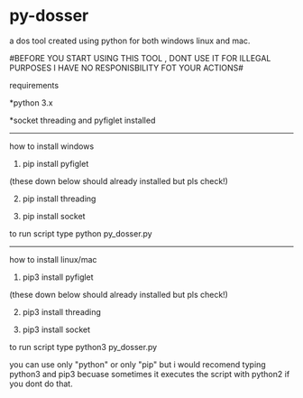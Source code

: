 # py-dosser
a dos tool created using python for both windows linux and mac.

#BEFORE YOU START USING THIS TOOL , DONT USE IT FOR ILLEGAL PURPOSES I HAVE NO RESPONISBILITY FOT YOUR ACTIONS#

requirements

*python 3.x

*socket threading and pyfiglet installed

______________________________________

how to install windows

1. pip install pyfiglet

(these down below should already installed but pls check!)

2. pip install threading

3. pip install socket

to run script type python py_dosser.py
____________________________________________

how to install linux/mac

1. pip3 install pyfiglet

(these down below should already installed but pls check!)

2. pip3 install threading

3. pip3 install socket

to run script type python3 py_dosser.py

you can use only "python" or only "pip" but i would recomend typing python3 and pip3 becuase sometimes it executes the script with python2 if you dont do that.




